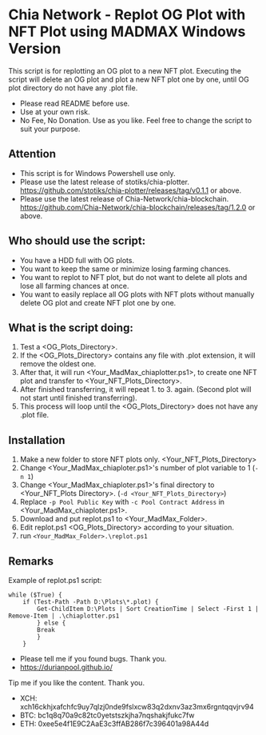 # Chia Network - Replot OG Plot with NFT Plot using MADMAX Windows Version

This script is for replotting an OG plot to a new NFT plot.
Executing the script will delete an OG plot and plot a new NFT plot one by one, until OG plot directory do not have any .plot file.
- Please read README before use.
- Use at your own risk.
- No Fee, No Donation.  Use as you like. Feel free to change the script to suit your purpose. 

## Attention
- This script is for Windows Powershell use only.
- Please use the latest release of stotiks/chia-plotter. https://github.com/stotiks/chia-plotter/releases/tag/v0.1.1 or above.
- Please use the latest release of Chia-Network/chia-blockchain. https://github.com/Chia-Network/chia-blockchain/releases/tag/1.2.0 or above.

## Who should use the script:
- You have a HDD full with OG plots.
- You want to keep the same or minimize losing farming chances.
- You want to replot to NFT plot, but do not want to delete all plots and lose all farming chances at once.
- You want to easily replace all OG plots with NFT plots without manually delete OG plot and create NFT plot one by one. 

## What is the script doing:
1. Test a <OG_Plots_Directory>.
2. If the <OG_Plots_Directory> contains any file with .plot extension, it will remove the oldest one.
3. After that, it will run <Your_MadMax_chiaplotter.ps1>, to create one NFT plot and transfer to <Your_NFT_Plots_Directory>.
4. After finished transferring, it will repeat 1. to 3. again. (Second plot will not start until finished transferring).
5. This process will loop until the <OG_Plots_Directory> does not have any .plot file.

## Installation
1. Make a new folder to store NFT plots only. <Your_NFT_Plots_Directory>
2. Change <Your_MadMax_chiaploter.ps1>'s number of plot variable to 1 (`-n 1`)
3. Change <Your_MadMax_chiaploter.ps1>'s final directory to <Your_NFT_Plots Directory>. (`-d <Your_NFT_Plots_Directory>`)
4. Replace `-p Pool Public Key` with `-c Pool Contract Address` in <Your_MadMax_chiaploter.ps1>.
5. Download and put replot.ps1 to <Your_MadMax_Folder>.
6. Edit replot.ps1 <OG_Plots_Directory> according to your situation.
7. run `<Your_MadMax_Folder>.\replot.ps1`

## Remarks
Example of replot.ps1 script:

    while ($True) {
        if (Test-Path -Path D:\Plots\*.plot) {
            Get-ChildItem D:\Plots | Sort CreationTime | Select -First 1 | Remove-Item | .\chiaplotter.ps1
            } else {
            Break
            }
        }

 - Please tell me if you found bugs. Thank you.
 - https://durianpool.github.io/
 
Tip me if you like the content. Thank you.
 - XCH: xch16ckhjxafchfc9uy7qlzj0nde9fslxcw83q2dxnv3az3mx6rgntqqvjrv94
 - BTC: bc1q8q70a9c82tc0yetstszkjha7nqshakjfukc7fw
 - ETH: 0xee5e4f1E9C2AaE3c3ffAB286f7c396401a98A44d
